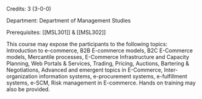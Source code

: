 Credits: 3 (3-0-0)

Department: Department of Management Studies

Prerequisites: [[MSL301]] & [[MSL302]]

This course may expose the participants to the following topics: Introduction to e-commerce, B2B E-commerce models, B2C E-Commerce models, Mercantile processes, E-Commerce Infrastructure and Capacity Planning, Web Portals & Services, Trading, Pricing, Auctions, Bartering & Negotiations, Advanced and emergent topics in E-Commerce, Inter-organization information systems, e-procurement systems, e-fulfillment systems, e-SCM, Risk management in E-commerce. Hands on training may also be provided.